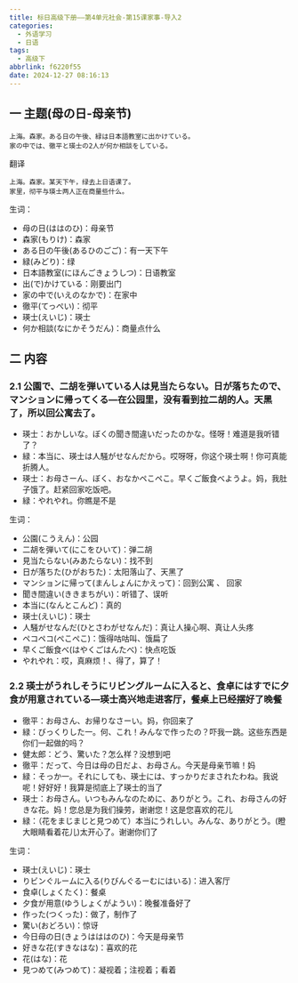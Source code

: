 ```yaml
---
title: 标日高级下册——第4单元社会-第15课家事-导入2
categories:
  - 外语学习
  - 日语
tags:
  - 高级下
abbrlink: f6220f55
date: 2024-12-27 08:16:13
---
```

## 一 主题(母の日-母亲节)

```
上海。森家。ある日の午後、緑は日本語教室に出かけている。
家の中では、徹平と瑛士の2人が何か相談をしている。
```

<!--more-->

翻译

```
上海。森家。某天下午，绿去上日语课了。
家里，彻平与瑛士两人正在商量些什么。
```

生词：

* 母の日(ははのひ)：母亲节
* 森家(もりけ)：森家
* ある日の午後(あるひのごご)：有一天下午
* 緑(みどり)：绿
* 日本語教室(にほんごきょうしつ)：日语教室
* 出(で)かけている：刚要出门
* 家の中で(いえのなかで)：在家中
* 徹平(てっぺい)：彻平
* 瑛士(えいじ)：瑛士
* 何か相談(なにかそうだん)：商量点什么


## 二 内容

### 2.1 公園で、二胡を弾いている人は見当たらない。日が落ちたので、マンションに帰ってくる—在公园里，没有看到拉二胡的人。天黑了，所以回公寓去了。

* 瑛士：おかしいな。ぼくの聞き間違いだったのかな。怪呀！难道是我听错了？
* 緑：本当に、瑛士は人騒がせなんだから。哎呀呀，你这个瑛士啊！你可真能折腾人。
* 瑛士：お母さーん、ぼく、おなかペこペこ。早くご飯食べようよ。妈，我肚子饿了。赶紧回家吃饭吧。
* 緑：やれやれ。你瞧是不是

生词：

* 公園(こうえん)：公园
* 二胡を弾いて(にこをひいて)：弹二胡
* 見当たらない(みあたらない)：找不到
* 日が落ちた(ひがおちた)：太阳落山了、天黑了
* マンションに帰って(まんしょんにかえって)：回到公寓 、 回家
* 聞き間違い(ききまちがい)：听错了、误听
* 本当に(なんとこんど)：真的
* 瑛士(えいじ)：瑛士
* 人騒がせなんだ(ひとさわがせなんだ)：真让人操心啊、真让人头疼
* ペコペコ(ぺこぺこ)：饿得咕咕叫、饿扁了
* 早くご飯食べ(はやくごはんたべ)：快点吃饭
* やれやれ：哎，真麻烦！、得了，算了！

### 2.2  瑛士がうれしそうにリビングルームに入ると、食卓にはすでに夕食が用意されている—瑛士高兴地走进客厅，餐桌上已经摆好了晚餐

* 徹平：お母さん、お帰りなさーい。妈，你回来了
* 緑：びっくりした一。何、これ！みんなで作ったの？吓我一跳。这些东西是你们一起做的吗？
* 健太郎：どう、驚いた？怎么样？没想到吧
* 徹平：だって、今日は母の日だよ、お母さん。今天是母亲节嘛！妈
* 緑：そっか一。それにしても、瑛士には、すっかりだまされたわね。我说呢！好好好！我算是彻底上了瑛士的当了
* 瑛士：お母さん。いつもみんなのために、ありがとう。これ、お母さんの好きな花。妈！您总是为我们操劳，谢谢您！这是您喜欢的花儿
* 緑：（花をまじまじと見つめて）本当にうれしい。みんな、ありがとう。(瞪大眼睛看着花儿)太开心了。谢谢你们了

生词：

* 瑛士(えいじ)：瑛士
* りビンぐルームに入る(りびんぐるーむにはいる)：进入客厅
* 食卓(しょくたく)：餐桌
* 夕食が用意(ゆうしょくがようい)：晚餐准备好了
* 作った(つくった)：做了，制作了
* 驚い(おどろい)：惊讶
* 今日母の日(きょうはははのひ)：今天是母亲节
* 好きな花(すきなはな)：喜欢的花
* 花(はな)：花
* 見つめて(みつめて)：凝视着；注视着；看着
